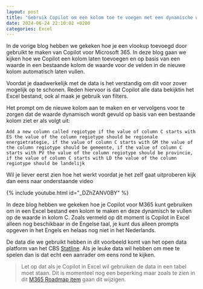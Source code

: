 ```yaml
---
layout: post
title: "Gebruik Copilot om een kolom toe te voegen met een dynamische waarde"
date: 2024-06-24 22:10:02 +0200
categories: Excel
---
```


In de vorige blog hebben we gekeken hoe je een vlookup toevoegd door gebruikt te maken van Copilot voor Microsoft 365. In deze blog gaan we kijken hoe we Copilot een kolom laten toevoegen en op basis van een waarde in een bestaande kolom de waarde voor de velden in de nieuwe kolom automatisch laten vullen.

Voordat je daadwerkelijk met de data is het verstandig om dit voor zover mogelijk op te schonen. Reden hiervoor is dat Copilot alle data bekijktin het Excel bestand, ook al maak je gebruik van filters.

Het prompt om de nieuwe kolom aan te maken en er vervolgens voor te zorgen dat de waarde dynamisch wordt gevuld op basis van een bestaande kolom ziet er als volgt uit:

`Add a new column called regiotype if the value of column C starts with ES the value of the column regiotype should be regionale energietrategie, if the value of column C starts with GM the value of the column regiotype should be gemeente, if the value of column C starts with PV the value of the column regiotype should be provincie, if the value of column C starts with LD the value of the column regiotype should be landelijk`

Wil je liever eerst zien hoe het werkt voordat je het zelf gaat uitproberen kijk dan eens naar onderstaande video

{% include youtube.html id="_DZhZANV0BY" %}

In deze blog hebben we gekeken hoe je Copilot voor M365 kunt gebruiken om in een Excel bestand een kolom te maken en deze dynamisch te vullen op de waarde in kolom C. Zoals vermeld op dit moment is Copilot in Excel alleen nog beschikbaar in de Engelse taal, je kunt dus alleen prompts opgeven in het Engels en helaas nog niet in het Nederlands.

De data die we gebruikt hebben in dit voorbeeld komt van het open data platform van het CBS [Statline](https://opendata.cbs.nl/statline/#/CBS/nl/).
Als je leuke data wil hebben om mee te spelen dan is dat echt een aanrader om eens rond te kijken.

> Let op dat als je Copilot in Excel wil gebruiken de data in een tabel moet staan. Dit is momenteel nog een beperking maar zoals te zien in dit [M365 Roadmap item](<https://www.microsoft.com/nl-nl/microsoft-365/roadmap?filters=Microsoft%20Copilot%20(Microsoft%20365)&searchterms=396560>) gaan dit wijzigen.
